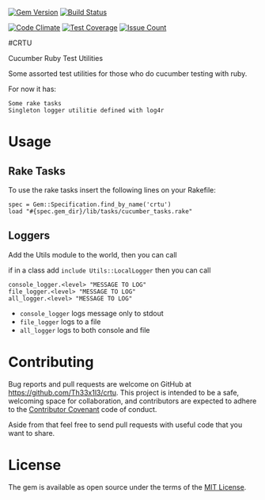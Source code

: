 [![Gem Version](https://badge.fury.io/rb/crtu.svg)](https://badge.fury.io/rb/crtu)
[![Build Status](https://travis-ci.org/Th33x1l3/CRTU.svg?branch=master)](https://travis-ci.org/Th33x1l3/CRTU)

[![Code Climate](https://codeclimate.com/github/Th33x1l3/CRTU/badges/gpa.svg)](https://codeclimate.com/github/Th33x1l3/CRTU)
[![Test Coverage](https://codeclimate.com/github/Th33x1l3/CRTU/badges/coverage.svg)](https://codeclimate.com/github/Th33x1l3/CRTU/coverage)
[![Issue Count](https://codeclimate.com/github/Th33x1l3/CRTU/badges/issue_count.svg)](https://codeclimate.com/github/Th33x1l3/CRTU)

#CRTU

Cucumber Ruby Test Utilities

Some assorted test utilities for those who do cucumber testing with ruby. 

For now it has:

    Some rake tasks
    Singleton logger utilitie defined with log4r
    
# Usage

## Rake Tasks
To use the rake tasks insert the following lines on your Rakefile:

```
spec = Gem::Specification.find_by_name('crtu')
load "#{spec.gem_dir}/lib/tasks/cucumber_tasks.rake"

```

## Loggers
Add the Utils module to the world, then you can call

if in a class add `include Utils::LocalLogger`
then you can call
```
console_logger.<level> "MESSAGE TO LOG"
file_logger.<level> "MESSAGE TO LOG"
all_logger.<level> "MESSAGE TO LOG"
```

- `console_logger` logs message only to stdout
- `file_logger` logs to a file
- `all_logger` logs to both console and file

# Contributing

Bug reports and pull requests are welcome on GitHub at https://github.com/Th33x1l3/crtu. This project is intended to be a safe, welcoming space for collaboration, and contributors are expected to adhere to the [Contributor Covenant](http://contributor-covenant.org) code of conduct. 

Aside from that feel free to send pull requests with useful code that you want to share.


# License

The gem is available as open source under the terms of the [MIT License](http://opensource.org/licenses/MIT).

